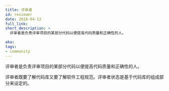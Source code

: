 ```yaml
---
title: 评审者
id: reviewer
date: 2018-04-12
full_link: 
short_description: >
  评审者是负责评审项目的某部分代码以便提高代码质量和正确性的人。

aka: 
tags:
- community
---
```


<!--
---
title: Reviewer
id: reviewer
date: 2018-04-12
full_link: 
short_description: >
  A person who reviews code for quality and correctness on some part of the project.

aka: 
tags:
- community
---
-->

<!--
 A person who reviews code for quality and correctness on some part of the project.
-->

 评审者是负责评审项目的某部分代码以便提高代码质量和正确性的人。

<!--more--> 

<!--
Reviewers are knowledgeable about both the codebase and software engineering principles. Reviewer status is scoped to a part of the codebase.
-->

评审者既要了解代码库又要了解软件工程规范。评审者状态是基于代码库的组成部分来设定的。
